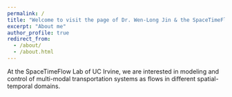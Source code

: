```yaml
---
permalink: /
title: "Welcome to visit the page of Dr. Wen-Long Jin & the SpaceTimeFlow Lab @ UC Irvine"
excerpt: "About me"
author_profile: true
redirect_from: 
  - /about/
  - /about.html
---
```


At the SpaceTimeFlow Lab of UC Irvine, we are interested in modeling and control of multi-modal transportation systems as flows in different spatial-temporal domains.




